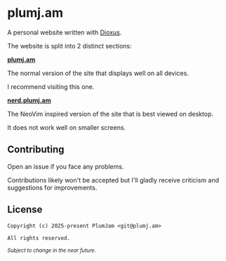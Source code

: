 # plumj.am

A personal website written with [Dioxus](https://dioxuslabs.com/).

The website is split into 2 distinct sections:

**[plumj.am](https://plumj.am)**

The normal version of the site that displays well on all devices.

I recommend visiting this one.

**[nerd.plumj.am](https://nerd.plumj.am)**

The NeoVim inspired version of the site that is best viewed on desktop.

It does not work well on smaller screens.

## Contributing

Open an issue if you face any problems.

Contributions likely won't be accepted but I'll gladly receive criticism and
suggestions for improvements.

## License

```
Copyright (c) 2025-present PlumJam <git@plumj.am>

All rights reserved.
```

<small><em>Subject to change in the near future.

